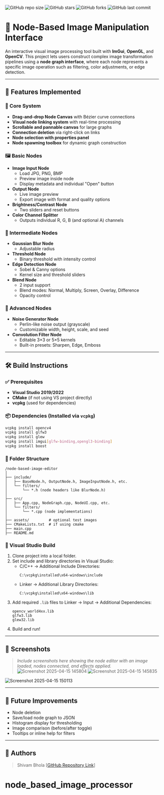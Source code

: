 ![GitHub repo size](https://img.shields.io/github/repo-size/anupamchittora/node-based-image-processor)
![GitHub stars](https://img.shields.io/github/stars/anupamchittora/node-based-image-processor?style=social)
![GitHub forks](https://img.shields.io/github/forks/anupamchittora/node-based-image-processor?style=social)
![GitHub last commit](https://img.shields.io/github/last-commit/anupamchittora/node-based-image-processor)

# 🎨 Node-Based Image Manipulation Interface

An interactive visual image processing tool built with **ImGui**, **OpenGL**, and **OpenCV**. This project lets users construct complex image transformation pipelines using a **node graph interface**, where each node represents a specific image operation such as filtering, color adjustments, or edge detection.

---

## 🚀 Features Implemented

### 🔧 Core System
- **Drag-and-drop Node Canvas** with Bézier curve connections
- **Visual node linking system** with real-time processing
- **Scrollable and pannable canvas** for large graphs
- **Connection deletion** via right-click on links
- **Node selection with properties panel**
- **Node spawning toolbox** for dynamic graph construction

### 🖼️ Basic Nodes
- **Image Input Node**
  - Load JPG, PNG, BMP
  - Preview image inside node
  - Display metadata and individual "Open" button
- **Output Node**
  - Live image preview
  - Export image with format and quality options
- **Brightness/Contrast Node**
  - Two sliders and reset buttons
- **Color Channel Splitter**
  - Outputs individual R, G, B (and optional A) channels

### 🧪 Intermediate Nodes
- **Gaussian Blur Node**
  - Adjustable radius
- **Threshold Node**
  - Binary threshold with intensity control
- **Edge Detection Node**
  - Sobel & Canny options
  - Kernel size and threshold sliders
- **Blend Node**
  - 2 input support
  - Blend modes: Normal, Multiply, Screen, Overlay, Difference
  - Opacity control

### 🌱 Advanced Nodes
- **Noise Generator Node**
  - Perlin-like noise output (grayscale)
  - Customizable width, height, scale, and seed
- **Convolution Filter Node**
  - Editable 3×3 or 5×5 kernels
  - Built-in presets: Sharpen, Edge, Emboss

---

## 🛠️ Build Instructions

### ✅ Prerequisites
- **Visual Studio 2019/2022**
- **CMake** (if not using VS project directly)
- **vcpkg** (used for dependencies)

### 📦 Dependencies (Installed via `vcpkg`)
```bash
vcpkg install opencv4
vcpkg install glfw3
vcpkg install glew
vcpkg install imgui[glfw-binding,opengl3-binding]
vcpkg install boost
```

### 📁 Folder Structure
```
/node-based-image-editor
│
├── include/
│   ├── BaseNode.h, OutputNode.h, ImageInputNode.h, etc.
│   └── filters/
│       └── *.h (node headers like BlurNode.h)
│
├── src/
│   ├── App.cpp, NodeGraph.cpp, NodeUI.cpp, etc.
│   └── filters/
│       └── *.cpp (node implementations)
│
├── assets/         # optional test images
├── CMakeLists.txt  # if using cmake
├── main.cpp
├── README.md
```

### 🧰 Visual Studio Build
1. Clone project into a local folder.
2. Set include and library directories in Visual Studio:
   - C/C++ → Additional Include Directories:
     ```
     C:\vcpkg\installed\x64-windows\include
     ```
   - Linker → Additional Library Directories:
     ```
     C:\vcpkg\installed\x64-windows\lib
     ```
3. Add required `.lib` files to Linker → Input → Additional Dependencies:
   ```
   opencv_world4xx.lib
   glfw3.lib
   glew32.lib
   ```
4. Build and run!

---

## 📸 Screenshots

> _Include screenshots here showing the node editor with an image loaded, nodes connected, and effects applied._
> ![Screenshot 2025-04-15 145804](https://github.com/user-attachments/assets/bef9f5c7-11b1-4b69-be9b-40dbfb291aa9)
![Screenshot 2025-04-15 145835](https://github.com/user-attachments/assets/d203211a-a35a-4b12-8130-de63be459c50)

![Screenshot 2025-04-15 150113](https://github.com/user-attachments/assets/9876e912-bc2d-4653-bade-20d0a5671e6d)

---

## 🧩 Future Improvements
- Node deletion
- Save/load node graph to JSON
- Histogram display for thresholding
- Image comparison (before/after toggle)
- Tooltips or inline help for filters

---

## 👤 Authors

> Shivam Bhola
> [[GitHub Repository Link](https://github.com/anupamchittora/node-based-image-processor)]
# node_based_image_processor
